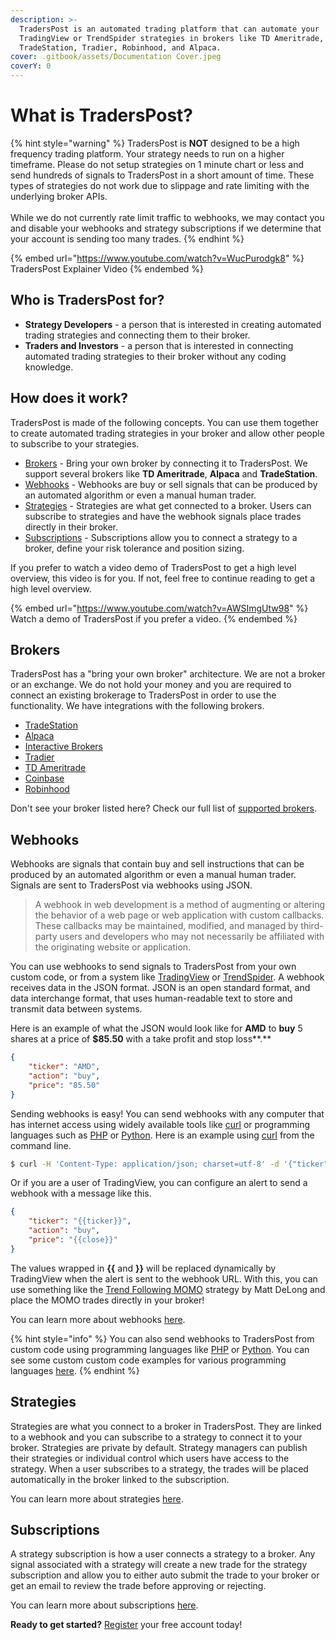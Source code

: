 ```yaml
---
description: >-
  TradersPost is an automated trading platform that can automate your
  TradingView or TrendSpider strategies in brokers like TD Ameritrade,
  TradeStation, Tradier, Robinhood, and Alpaca.
cover: .gitbook/assets/Documentation Cover.jpeg
coverY: 0
---
```


# What is TradersPost?

{% hint style="warning" %}
TradersPost is **NOT** designed to be a high frequency trading platform. Your strategy needs to run on a higher timeframe. Please do not setup strategies on 1 minute chart or less and send hundreds of signals to TradersPost in a short amount of time. These types of strategies do not work due to slippage and rate limiting with the underlying broker APIs.\
\
While we do not currently rate limit traffic to webhooks, we may contact you and disable your webhooks and strategy subscriptions if we determine that your account is sending too many trades.
{% endhint %}

{% embed url="https://www.youtube.com/watch?v=WucPurodgk8" %}
TradersPost Explainer Video
{% endembed %}

## Who is TradersPost for?

* **Strategy Developers** - a person that is interested in creating automated trading strategies and connecting them to their broker.
* **Traders and Investors** - a person that is interested in connecting automated trading strategies to their broker without any coding knowledge.

## How does it work?

TradersPost is made of the following concepts. You can use them together to create automated trading strategies in your broker and allow other people to subscribe to your strategies.

* [Brokers](./#brokers) - Bring your own broker by connecting it to TradersPost. We support several brokers like **TD Ameritrade**, **Alpaca** and **TradeStation**.
* [Webhooks](learn/webhooks.md) - Webhooks are buy or sell signals that can be produced by an automated algorithm or even a manual human trader.
* [Strategies](./#strategies) - Strategies are what get connected to a broker. Users can subscribe to strategies and have the webhook signals place trades directly in their broker.
* [Subscriptions](./#strategy-subscriptions) - Subscriptions allow you to connect a strategy to a broker, define your risk tolerance and position sizing.

If you prefer to watch a video demo of TradersPost to get a high level overview, this video is for you. If not, feel free to continue reading to get a high level overview.

{% embed url="https://www.youtube.com/watch?v=AWSImgUtw98" %}
Watch a demo of TradersPost if you prefer a video.
{% endembed %}

## Brokers

TradersPost has a "bring your own broker" architecture. We are not a broker or an exchange. We do not hold your money and you are required to connect an existing brokerage to TradersPost in order to use the functionality. We have integrations with the following brokers.

* [TradeStation](brokers/tradestation.md)
* [Alpaca](brokers/alpaca.md)
* [Interactive Brokers](brokers/interactive-brokers.md)
* [Tradier](brokers/tradier.md)
* [TD Ameritrade](brokers/tdameritrade.md)
* [Coinbase](brokers/coinbase.md)
* [Robinhood](brokers/robinhood.md)

Don't see your broker listed here? Check our full list of [supported brokers](https://traderspost.io/brokers).

## Webhooks

Webhooks are signals that contain buy and sell instructions that can be produced by an automated algorithm or even a manual human trader. Signals are sent to TradersPost via webhooks using JSON.

> A webhook in web development is a method of augmenting or altering the behavior of a web page or web application with custom callbacks. These callbacks may be maintained, modified, and managed by third-party users and developers who may not necessarily be affiliated with the originating website or application.

You can use webhooks to send signals to TradersPost from your own custom code, or from a system like [TradingView](https://www.tradingview.com/?offer\_id=10\&aff\_id=26514) or [TrendSpider](https://trendspider.com/?\_go=traderspost). A webhook receives data in the JSON format. JSON is an open standard format, and data interchange format, that uses human-readable text to store and transmit data between systems.

Here is an example of what the JSON would look like for **AMD** to **buy** 5 shares at a price of **$85.50** with a take profit and stop loss**.**

```json
{
    "ticker": "AMD",
    "action": "buy",
    "price": "85.50"
}
```

Sending webhooks is easy! You can send webhooks with any computer that has internet access using widely available tools like [curl](https://curl.se) or programming languages such as [PHP](https://php.net) or [Python](https://www.python.org). Here is an example using [curl](https://curl.se) from the command line.

```bash
$ curl -H 'Content-Type: application/json; charset=utf-8' -d '{"ticker": "AMD", "action": "buy", "price": 85.50}' -X POST https://traderspost.io/trading/webhook/9d9f8620-d60d-416e-827e-0ec01ef93532/9b5b8c4264421f5515fd4fcb6571af50
```

Or if you are a user of TradingView, you can configure an alert to send a webhook with a message like this.

```json
{
    "ticker": "{{ticker}}",
    "action": "buy",
    "price": "{{close}}"
}
```

The values wrapped in **\{{** and **\}}** will be replaced dynamically by TradingView when the alert is sent to the webhook URL. With this, you can use something like the [Trend Following MOMO](https://www.tradingview.com/script/Jrw5Qegy-Trend-Following-MOMO/?offer\_id=10\&aff\_id=26514) strategy by Matt DeLong and place the MOMO trades directly in your broker!

You can learn more about webhooks [here](learn/webhooks.md).

{% hint style="info" %}
You can also send webhooks to TradersPost from custom code using programming languages like [PHP](https://php.net) or [Python](https://www.python.org). You can see some custom custom code examples for various programming languages [here](learn/custom-code-examples.md).
{% endhint %}

## Strategies

Strategies are what you connect to a broker in TradersPost. They are linked to a webhook and you can subscribe to a strategy to connect it to your broker. Strategies are private by default. Strategy managers can publish their strategies or individual control which users have access to the strategy. When a user subscribes to a strategy, the trades will be placed automatically in the broker linked to the subscription.

You can learn more about strategies [here](core-concepts/strategies.md).

## Subscriptions

A strategy subscription is how a user connects a strategy to a broker. Any signal associated with a strategy will create a new trade for the strategy subscription and allow you to either auto submit the trade to your broker or get an email to review the trade before approving or rejecting.

You can learn more about subscriptions [here](core-concepts/subscriptions.md).

**Ready to get started?** [Register](https://traderspost.io/register) your free account today!
